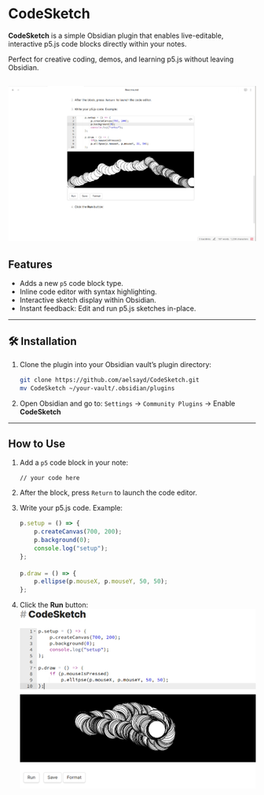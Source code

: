 # CodeSketch

  **CodeSketch** is a simple Obsidian plugin that enables live-editable, interactive p5.js code blocks directly within your notes.

  Perfect for creative coding, demos, and learning p5.js without leaving Obsidian.

![Example](./images/example.png)
  ---

## Features

  - Adds a new `p5` code block type.
  - Inline code editor with syntax highlighting.
  - Interactive sketch display within Obsidian.
  - Instant feedback: Edit and run p5.js sketches in-place.

  ---

## 🛠 Installation

  1. Clone the plugin into your Obsidian vault’s plugin directory:
     ```sh
     git clone https://github.com/aelsayd/CodeSketch.git
     mv CodeSketch ~/your-vault/.obsidian/plugins
     ```

  2. Open Obsidian and go to:
     `Settings` → `Community Plugins` → Enable **CodeSketch**

  ---

## How to Use

  1. Add a `p5` code block in your note:
     ```p5
     // your code here
     ```

  2. After the block, press `Return` to launch the code editor.

  3. Write your p5.js code. Example:

     ```js
     p.setup = () => {
         p.createCanvas(700, 200);
         p.background(0);
         console.log("setup");
     };

     p.draw = () => {
         p.ellipse(p.mouseX, p.mouseY, 50, 50);
     };
     ```

  4. Click the **Run** button:  
     ![Run sketch](./images/run.png)
